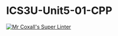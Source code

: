 # ICS3U-Unit5-01-CPP

[![Mr Coxall's Super Linter](https://github.com/joannesanthosh/ICS3U-Unit5-01-CPP/workflows/Mr%20Coxall's%20Super%20Linter/badge.svg)](https://github.com/joannesanthosh/ICS3U-Unit5-01-CPP/actions/)
